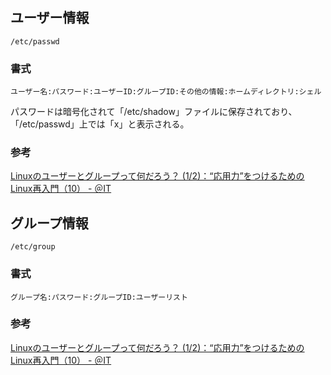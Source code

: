 ## ユーザー情報
`/etc/passwd`

### 書式
```
ユーザー名:パスワード:ユーザーID:グループID:その他の情報:ホームディレクトリ:シェル
```

パスワードは暗号化されて「/etc/shadow」ファイルに保存されており、「/etc/passwd」上では「x」と表示される。

### 参考
[Linuxのユーザーとグループって何だろう？ (1/2)：“応用力”をつけるためのLinux再入門（10） - ＠IT](http://www.atmarkit.co.jp/ait/articles/1706/02/news014.html)


## グループ情報
`/etc/group`

### 書式
```
グループ名:パスワード:グループID:ユーザーリスト
```

### 参考
[Linuxのユーザーとグループって何だろう？ (1/2)：“応用力”をつけるためのLinux再入門（10） - ＠IT](http://www.atmarkit.co.jp/ait/articles/1706/02/news014.html)
